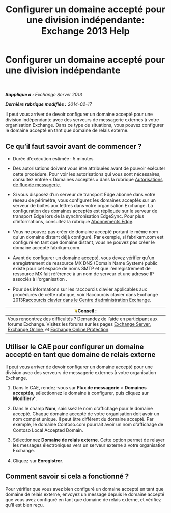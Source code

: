 ﻿---
title: 'Configurer un domaine accepté pour une division indépendante: Exchange 2013 Help'
TOCTitle: Configurer un domaine accepté pour une division indépendante
ms:assetid: bc95dbdc-3669-4c06-ab94-90093bc0dbfd
ms:mtpsurl: https://technet.microsoft.com/fr-fr/library/JJ657491(v=EXCHG.150)
ms:contentKeyID: 50479018
ms.date: 04/24/2018
mtps_version: v=EXCHG.150
ms.translationtype: HT
---

# Configurer un domaine accepté pour une division indépendante

 

_**Sapplique à :** Exchange Server 2013_

_**Dernière rubrique modifiée :** 2014-02-17_

Il peut vous arriver de devoir configurer un domaine accepté pour une division indépendante avec des serveurs de messagerie externes à votre organisation Exchange. Dans ce type de situations, vous pouvez configurer le domaine accepté en tant que domaine de relais externe.

## Ce qu’il faut savoir avant de commencer ?

  - Durée d'exécution estimée : 5 minutes

  - Des autorisations doivent vous être attribuées avant de pouvoir exécuter cette procédure. Pour voir les autorisations qui vous sont nécessaires, consultez entrée « Domaines acceptés » dans la rubrique [Autorisations de flux de messagerie](mail-flow-permissions-exchange-2013-help.md).

  - Si vous disposez d’un serveur de transport Edge abonné dans votre réseau de périmètre, vous configurez les domaines acceptés sur un serveur de boîtes aux lettres dans votre organisation Exchange. La configuration des domaines acceptés est répliquée sur le serveur de transport Edge lors de la synchronisation EdgeSync. Pour plus d’informations, consultez la rubrique [Abonnements Edge](edge-subscriptions-exchange-2013-help.md).

  - Vous ne pouvez pas créer de domaine accepté portant le même nom qu'un domaine distant déjà configuré. Par exemple, si fabrikam.com est configuré en tant que domaine distant, vous ne pouvez pas créer le domaine accepté fabrikam.com.

  - Avant de configurer un domaine accepté, vous devez vérifier qu'un enregistrement de ressource MX DNS (Domain Name System) public existe pour cet espace de noms SMTP et que l'enregistrement de ressource MX fait référence à un nom de serveur et une adresse IP associés à l'organisation .

  - Pour des informations sur les raccourcis clavier applicables aux procédures de cette rubrique, voir Raccourcis clavier dans Exchange 2013[Raccourcis clavier dans le Centre d’administration Exchange](keyboard-shortcuts-in-the-exchange-admin-center-exchange-online-protection-help.md).

<table>
<thead>
<tr class="header">
<th><img src="images/Bb125224.tip(EXCHG.150).gif" title="Conseil" alt="Conseil" />Conseil :</th>
</tr>
</thead>
<tbody>
<tr class="odd">
<td>Vous rencontrez des difficultés ? Demandez de l’aide en participant aux forums Exchange. Visitez les forums sur les pages <a href="https://go.microsoft.com/fwlink/p/?linkid=60612">Exchange Server</a>, <a href="https://go.microsoft.com/fwlink/p/?linkid=267542">Exchange Online</a>, et <a href="https://go.microsoft.com/fwlink/p/?linkid=285351">Exchange Online Protection</a>.</td>
</tr>
</tbody>
</table>


## Utiliser le CAE pour configurer un domaine accepté en tant que domaine de relais externe

Il peut vous arriver de devoir configurer un domaine accepté pour une division avec des serveurs de messagerie externes à votre organisation Exchange.

1.  Dans le CAE, rendez-vous sur **Flux de messagerie** \> **Domaines acceptés**, sélectionnez le domaine à configurer, puis cliquez sur **Modifier**![Icône Modifier](images/Bb124582.6f53ccb2-1f13-4c02-bea0-30690e6ea71d(EXCHG.150).gif "Icône Modifier").

2.  Dans le champ **Nom**, saisissez le nom d'affichage pour le domaine accepté. Chaque domaine accepté de votre organisation doit avoir un nom complet unique. Il peut être différent du domaine accepté. Par exemple, le domaine Contoso.com pourrait avoir un nom d'affichage de Contoso Local Accepted Domain.

3.  Sélectionnez **Domaine de relais externe**. Cette option permet de relayer les messages électroniques vers un serveur externe à votre organisation Exchange.

4.  Cliquez sur **Enregistrer**.

## Comment savoir si cela a fonctionné ?

Pour vérifier que vous avez bien configuré un domaine accepté en tant que domaine de relais externe, envoyez un message depuis le domaine accepté que vous avez configuré en tant que domaine de relais externe, et vérifiez qu’il est bien reçu.

